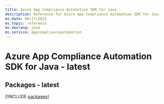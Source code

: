 ```yaml
---
title: Azure App Compliance Automation SDK for Java
description: Reference for Azure App Compliance Automation SDK for Java
ms.date: 06/17/2025
ms.topic: reference
ms.devlang: java
ms.service: appcomplianceautomation
---
```

# Azure App Compliance Automation SDK for Java - latest
## Packages - latest
[!INCLUDE [packages](app-compliance-automation-index.md)]